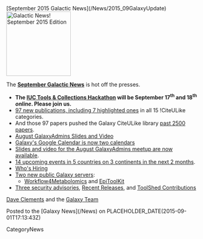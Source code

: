 <div class='newsItemHeader'>[September 2015 Galactic News](/News/2015_09GalaxyUpdate)</div>

<div class='right'>
<a href='/GalaxyUpdates/2015_09'><img src='/Images/GalaxyLogos/GalaxyNews.png' alt='Galactic News! September 2015 Edition' width=170 /></a>
</div>

The **[September Galactic News](/GalaxyUpdates/2015_09)** is hot off the presses.
* **The [IUC Tools & Collections Hackathon](/GalaxyUpdates/2015_09#iuc-tools--collections-hackathon) will be September 17<sup>th</sup> and 18<sup>th</sup> *online*.  Please join us.**  
* [97 new publications, including 7 highlighted ones](/GalaxyUpdates/2015_09#new-papers) in all 15 !CiteULike categories.
* And those 97 papers pushed the Galaxy CiteULike library [past 2500 papers](/GalaxyUpdates/2015_09#galaxys-first-2500-publications).
* [August GalaxyAdmins Slides and Video](/GalaxyUpdates/2015_09#august-galaxyadmins-slides-and-video)
* [Galaxy's Google Calendar is now two calendars](/GalaxyUpdates/2015_09#galaxy-project-google-calendars)
* [Slides and video for the August GalaxyAdmins meetup are now available](/GalaxyUpdates/2015_09#august-galaxyadmins-slides-and-video). 
* [14 upcoming events in 5 countries on 3 continents in the next 2 months](/GalaxyUpdates/2015_09#upcoming-events).  
* [Who's Hiring](/GalaxyUpdates/2015_09#whos-hiring)
* [Two new public Galaxy servers](/GalaxyUpdates/2015_09#new-public-galaxy-servers):
  * [Workflow4Metabolomics](/GalaxyUpdates/2015_09#workflow4metabolomics) and [EpiToolKit](/GalaxyUpdates/2015_09#epitoolkit)
* [Three security advisories](/GalaxyUpdates/2015_09#security-advisories), [Recent Releases](/GalaxyUpdates/2015_09#other-releases), and [ToolShed Contributions](/GalaxyUpdates/2015_09#toolshed-contributions)

[Dave Clements](/DaveClements) and the [Galaxy Team](/GalaxyTeam)

<div class='newsItemFooter'>Posted to the [Galaxy News](/News) on PLACEHOLDER_DATE(2015-09-01T17:13:43Z) </div>

CategoryNews
